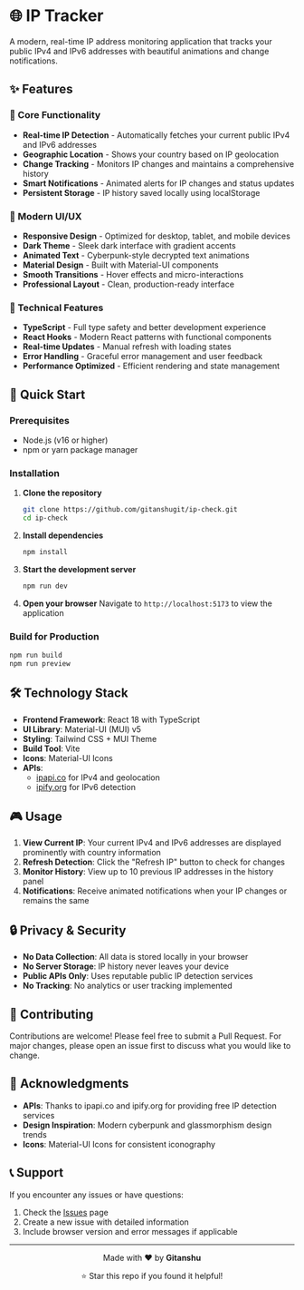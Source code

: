 # 🌐 IP Tracker

A modern, real-time IP address monitoring application that tracks your public IPv4 and IPv6 addresses with beautiful animations and change notifications.



## ✨ Features

### 🎯 Core Functionality
- **Real-time IP Detection** - Automatically fetches your current public IPv4 and IPv6 addresses
- **Geographic Location** - Shows your country based on IP geolocation
- **Change Tracking** - Monitors IP changes and maintains a comprehensive history
- **Smart Notifications** - Animated alerts for IP changes and status updates
- **Persistent Storage** - IP history saved locally using localStorage

### 🎨 Modern UI/UX
- **Responsive Design** - Optimized for desktop, tablet, and mobile devices
- **Dark Theme** - Sleek dark interface with gradient accents
- **Animated Text** - Cyberpunk-style decrypted text animations
- **Material Design** - Built with Material-UI components
- **Smooth Transitions** - Hover effects and micro-interactions
- **Professional Layout** - Clean, production-ready interface

### 🔧 Technical Features
- **TypeScript** - Full type safety and better development experience
- **React Hooks** - Modern React patterns with functional components
- **Real-time Updates** - Manual refresh with loading states
- **Error Handling** - Graceful error management and user feedback
- **Performance Optimized** - Efficient rendering and state management

## 🚀 Quick Start

### Prerequisites
- Node.js (v16 or higher)
- npm or yarn package manager

### Installation

1. **Clone the repository**
   ```bash
   git clone https://github.com/gitanshugit/ip-check.git
   cd ip-check
   ```

2. **Install dependencies**
   ```bash
   npm install
   ```

3. **Start the development server**
   ```bash
   npm run dev
   ```

4. **Open your browser**
   Navigate to `http://localhost:5173` to view the application

### Build for Production

```bash
npm run build
npm run preview
```

## 🛠️ Technology Stack

- **Frontend Framework**: React 18 with TypeScript
- **UI Library**: Material-UI (MUI) v5
- **Styling**: Tailwind CSS + MUI Theme
- **Build Tool**: Vite
- **Icons**: Material-UI Icons
- **APIs**: 
  - [ipapi.co](https://ipapi.co) for IPv4 and geolocation
  - [ipify.org](https://api64.ipify.org) for IPv6 detection


## 🎮 Usage

1. **View Current IP**: Your current IPv4 and IPv6 addresses are displayed prominently with country information
2. **Refresh Detection**: Click the "Refresh IP" button to check for changes
3. **Monitor History**: View up to 10 previous IP addresses in the history panel
4. **Notifications**: Receive animated notifications when your IP changes or remains the same

## 🔒 Privacy & Security

- **No Data Collection**: All data is stored locally in your browser
- **No Server Storage**: IP history never leaves your device
- **Public APIs Only**: Uses reputable public IP detection services
- **No Tracking**: No analytics or user tracking implemented

## 🤝 Contributing

Contributions are welcome! Please feel free to submit a Pull Request. For major changes, please open an issue first to discuss what you would like to change.


## 🙏 Acknowledgments

- **APIs**: Thanks to ipapi.co and ipify.org for providing free IP detection services
- **Design Inspiration**: Modern cyberpunk and glassmorphism design trends
- **Icons**: Material-UI Icons for consistent iconography

## 📞 Support

If you encounter any issues or have questions:
1. Check the [Issues](https://github.com/gitanshugit/ip-check/issues) page
2. Create a new issue with detailed information
3. Include browser version and error messages if applicable

---

<div align="center">
  <p>Made with ❤️ by <strong>Gitanshu</strong></p>
  <p>⭐ Star this repo if you found it helpful!</p>
</div>
